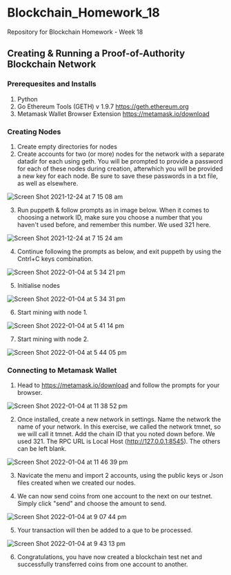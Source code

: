 # Blockchain_Homework_18
Repository for Blockchain Homework - Week 18

## Creating & Running a Proof-of-Authority Blockchain Network

### Prerequesites and Installs

1. Python 
2. Go Ethereum Tools (GETH) v 1.9.7 
    https://geth.ethereum.org
3. Metamask Wallet Browser Extension 
    https://metamask.io/download
    
### Creating Nodes

1. Create empty directories for nodes
2. Create accounts for two (or more) nodes for the network with a separate datadir for each using geth. 
   You will be prompted to provide a password for each of these nodes during creation, afterwhich you will
   be provided a new key for each node. Be sure to save these passwords in a txt file, as well as elsewhere.

![Screen Shot 2021-12-24 at 7 15 08 am](https://user-images.githubusercontent.com/87409108/148058473-4c195962-22a2-42b9-824f-b4ec1b17dfff.png)

3. Run puppeth & follow prompts as in image below. When it comes to choosing a network ID, make sure you choose a number that you haven't used before, and remember this number. We used 321 here.
   
![Screen Shot 2021-12-24 at 7 15 24 am](https://user-images.githubusercontent.com/87409108/148058852-d67ca548-153e-41ee-afff-7921a6b62b9a.png)

4. Continue following the prompts as below, and exit puppeth by using the Cntrl+C keys combination. 
 
![Screen Shot 2022-01-04 at 5 34 21 pm](https://user-images.githubusercontent.com/87409108/148059294-5303e92f-aea0-4bf7-b8b4-468614f19926.png)

5. Initialise nodes

![Screen Shot 2022-01-04 at 5 34 31 pm](https://user-images.githubusercontent.com/87409108/148059548-e8a95930-a139-4e8e-ba9c-1ee50be36692.png)

6. Start mining with node 1. 

![Screen Shot 2022-01-04 at 5 41 14 pm](https://user-images.githubusercontent.com/87409108/148059626-b399e8c7-d7b6-4a0b-982e-001b2b4810fc.png)

7. Start mining with node 2.

![Screen Shot 2022-01-04 at 5 44 05 pm](https://user-images.githubusercontent.com/87409108/148059794-0660c564-8276-4edd-8c3b-471dc8563c95.png)

### Connecting to Metamask Wallet

1. Head to https://metamask.io/download and follow the prompts for your browser.

![Screen Shot 2022-01-04 at 11 38 52 pm](https://user-images.githubusercontent.com/87409108/148060359-788ec045-2246-454b-bf12-d98f3ad2ed24.png)

2. Once installed, create a new network in settings. Name the network the name of your network. In this exercise, we called
   the network tmnet, so we will call it tmnet. Add the chain ID that you noted down before. We used 321. The RPC URL is
   Local Host (http://127.0.0.1:8545). The others can be left blank.
   
 ![Screen Shot 2022-01-04 at 11 46 39 pm](https://user-images.githubusercontent.com/87409108/148061293-50d2bb46-ce97-4e21-b40f-236f5d87a908.png)
 
3. Navicate the menu and import 2 accounts, using the public keys or Json files created when we created our nodes. 

4. We can now send coins from one account to the next on our testnet. Simply click "send" and choose the amount to send.

![Screen Shot 2022-01-04 at 9 07 44 pm](https://user-images.githubusercontent.com/87409108/148061799-747e454c-efc2-441a-a2df-06635af50769.png)

5. Your transaction will then be added to a que to be processed. 

![Screen Shot 2022-01-04 at 9 43 13 pm](https://user-images.githubusercontent.com/87409108/148061918-5f41736e-aad0-4ba0-af92-9ac9bd5ccfb9.png)

6. Congratulations, you have now created a blockchain test net and successfully transferred coins from one account to another.

